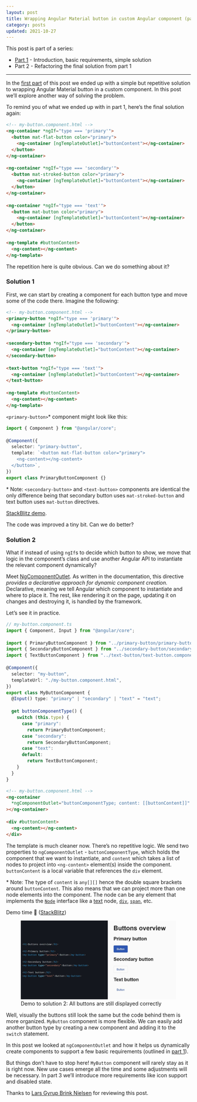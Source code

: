 ```yaml
---
layout: post
title: Wrapping Angular Material button in custom Angular component (part 2)
category: posts
updated: 2021-10-27
---
```


This post is part of a series:

- [Part 1](https://dzhavat.github.io/2021/10/20/wrapping-angular-material-button-in-custom-component-part-1.html) - Introduction, basic requirements, simple solution
- Part 2 - Refactoring the final solution from part 1

---

In the [first part](https://dzhavat.github.io/2021/10/20/wrapping-angular-material-button-in-custom-component-part-1.html) of this post we ended up with a simple but repetitive solution to wrapping Angular Material button in a custom component. In this post we’ll explore another way of solving the problem.

To remind you of what we ended up with in part 1, here’s the final solution again:

```html
<!-- my-button.component.html -->
<ng-container *ngIf="type === 'primary'">
  <button mat-flat-button color="primary">
    <ng-container [ngTemplateOutlet]="buttonContent"></ng-container>
  </button>
</ng-container>

<ng-container *ngIf="type === 'secondary'">
  <button mat-stroked-button color="primary">
    <ng-container [ngTemplateOutlet]="buttonContent"></ng-container>
  </button>
</ng-container>

<ng-container *ngIf="type === 'text'">
  <button mat-button color="primary">
    <ng-container [ngTemplateOutlet]="buttonContent"></ng-container>
  </button>
</ng-container>

<ng-template #buttonContent>
  <ng-content></ng-content>
</ng-template>
```

The repetition here is quite obvious. Can we do something about it?

### Solution 1

First, we can start by creating a component for each button type and move some of the code there. Imagine the following:

```html
<!-- my-button.component.html -->
<primary-button *ngIf="type === 'primary'">
  <ng-container [ngTemplateOutlet]="buttonContent"></ng-container>
</primary-button>

<secondary-button *ngIf="type === 'secondary'">
  <ng-container [ngTemplateOutlet]="buttonContent"></ng-container>
</secondary-button>

<text-button *ngIf="type === 'text'">
  <ng-container [ngTemplateOutlet]="buttonContent"></ng-container>
</text-button>

<ng-template #buttonContent>
  <ng-content></ng-content>
</ng-template>
```

`<primary-button>`\* component might look like this:

```ts
import { Component } from "@angular/core";

@Component({
  selector: "primary-button",
  template: `<button mat-flat-button color="primary">
    <ng-content></ng-content>
  </button>`,
})
export class PrimaryButtonComponent {}
```

\* Note: `<secondary-button>` and `<text-button>` components are identical the only difference being that secondary button uses `mat-stroked-button` and text button uses `mat-button` directives.

[StackBlitz demo](https://stackblitz.com/edit/angular-nh42jz-hjitrp?file=src%2Fapp%2Fmy-button%2Fmy-button.component.html).

The code was improved a tiny bit. Can we do better?

### Solution 2

What if instead of using `ngIf`s to decide which button to show, we move that logic in the component’s class and use another Angular API to instantiate the relevant component dynamically?

Meet [NgComponentOutlet](https://angular.io/api/common/NgComponentOutlet). As written in the documentation, this directive _provides a declarative approach for dynamic component creation._ Declarative, meaning we tell Angular which component to instantiate and where to place it. The rest, like rendering it on the page, updating it on changes and destroying it, is handled by the framework.

Let’s see it in practice.

```ts
// my-button.component.ts
import { Component, Input } from "@angular/core";

import { PrimaryButtonComponent } from "../primary-button/primary-button.component";
import { SecondaryButtonComponent } from "../secondary-button/secondary-button.component";
import { TextButtonComponent } from "../text-button/text-button.component";

@Component({
  selector: "my-button",
  templateUrl: "./my-button.component.html",
})
export class MyButtonComponent {
  @Input() type: "primary" | "secondary" | "text" = "text";

  get buttonComponentType() {
    switch (this.type) {
      case "primary":
        return PrimaryButtonComponent;
      case "secondary":
        return SecondaryButtonComponent;
      case "text":
      default:
        return TextButtonComponent;
    }
  }
}
```

```html
<!-- my-button.component.html -->
<ng-container
  *ngComponentOutlet="buttonComponentType; content: [[buttonContent]]"
></ng-container>

<div #buttonContent>
  <ng-content></ng-content>
</div>
```

The template is much cleaner now. There’s no repetitive logic. We send two properties to `ngComponentOutlet` - `buttonComponentType`, which holds the component that we want to instantiate, and `content` which takes a list of nodes to project into `<ng-content>` element(s) inside the component. `buttonContent` is a local variable that references the `div` element.

\* Note: The type of `content` is `any[][]` hence the double square brackets around `buttonContent`. This also means that we can project more than one node elements into the component. The node can be any element that implements the [`Node`](https://developer.mozilla.org/en-US/docs/Web/API/Node) interface like a [text](https://developer.mozilla.org/en-US/docs/Web/API/Document/createTextNode) node, [`div`](https://developer.mozilla.org/en-US/docs/Web/API/HTMLDivElement), [`span`](https://developer.mozilla.org/en-US/docs/Web/API/HTMLSpanElement), etc.

Demo time 🎉 ([StackBlitz](https://stackblitz.com/edit/angular-nh42jz-mk48ht?file=src%2Fapp%2Fmy-button%2Fmy-button.component.html))

<figure>
  <img src="/assets/img/2021/10/26/solution-2-demo.jpg" alt="">
  <figcaption>Demo to solution 2: All buttons are still displayed correctly</figcaption>
</figure>

Well, visually the buttons still look the same but the code behind them is more organized. `MyButton` component is more flexible. We can easily add another button type by creating a new component and adding it to the `switch` statement.

In this post we looked at `ngComponentOutlet` and how it helps us dynamically create components to support a few basic requirements (outlined in [part 1](https://dzhavat.github.io/2021/10/20/wrapping-angular-material-button-in-custom-component-part-1.html)).

But things don’t have to stop here! `MyButton` component will rarely stay as it is right now. New use cases emerge all the time and some adjustments will be necessary. In part 3 we’ll introduce more requirements like icon support and disabled state.

Thanks to [Lars Gyrup Brink Nielsen](https://twitter.com/LayZeeDK/) for reviewing this post.
